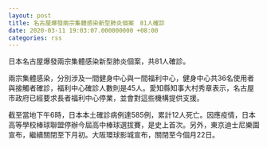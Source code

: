 ```yaml
---
layout: post
title: 名古屋爆發兩宗集體感染新型肺炎個案　81人確診
date: 2020-03-11 19:03:07.000000000 +08:00
categories: rss
---
```


日本名古屋爆發兩宗集體感染新型肺炎個案，共81人確診。

兩宗集體感染，分別涉及一間健身中心與一間福利中心，健身中心共36名使用者與接觸者確診，福利中心確診人數則是45人。愛知縣知事大村秀章表示，名古屋市政府已經要求長者福利中心停業，並會對這些機構提供支援。

截至當地下午6時，日本本土確診病例達585例，累計12人死亡。因應疫情，日本高等學校棒球聯盟停辦今屆高中棒球選拔賽，是史上首次。另外，東京迪士尼樂園宣布，繼續關閉至下月初。大阪環球影城宣布，關閉至今個月22日。
